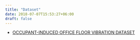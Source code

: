 ```yaml
---
title: "Dataset"
date: 2018-07-07T15:53:27+06:00
draft: false
---
```


* [OCCUPANT-INDUCED OFFICE FLOOR VIBRATION DATASET](https://ieee-dataport.org/open-access/occupant-induced-office-floor-vibration-dataset)